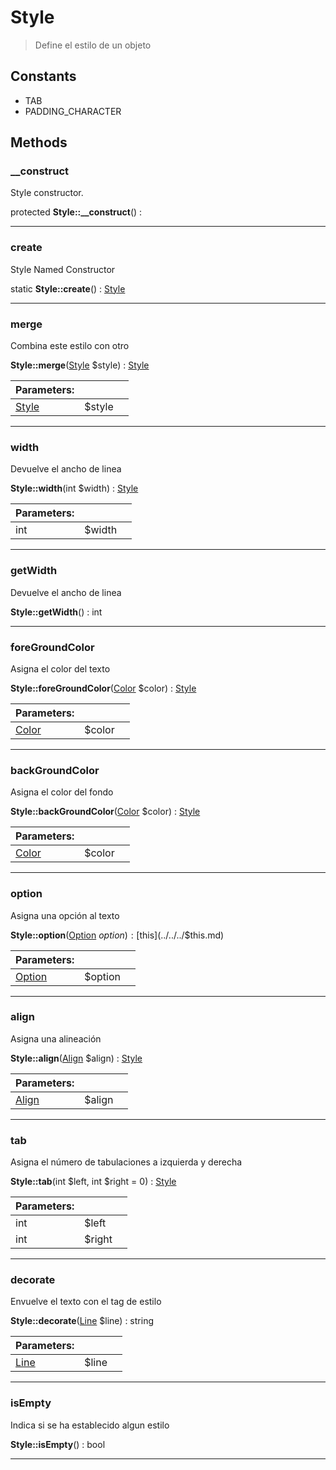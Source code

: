 
                                                                                                                                            
    
# Style


> Define el estilo de un objeto
>
> 




## Constants
- TAB
- PADDING_CHARACTER




## Methods

### __construct
Style constructor.


protected **Style::__construct**() : 



---


### create
Style Named Constructor


static **Style::create**() : [Style](../../../Style.md)



---


### merge
Combina este estilo con otro


**Style::merge**([Style](../../../Style.md) $style) : [Style](../../../Style.md)


|Parameters: | | |
| --- | --- | --- |
|[Style](../../../Style.md) |$style |  |

---


### width
Devuelve el ancho de linea


**Style::width**(int $width) : [Style](../../../Style.md)


|Parameters: | | |
| --- | --- | --- |
|int |$width |  |

---


### getWidth
Devuelve el ancho de linea


**Style::getWidth**() : int



---


### foreGroundColor
Asigna el color del texto


**Style::foreGroundColor**([Color](../../../Color.md) $color) : [Style](../../../Style.md)


|Parameters: | | |
| --- | --- | --- |
|[Color](../../../Color.md) |$color |  |

---


### backGroundColor
Asigna el color del fondo


**Style::backGroundColor**([Color](../../../Color.md) $color) : [Style](../../../Style.md)


|Parameters: | | |
| --- | --- | --- |
|[Color](../../../Color.md) |$color |  |

---


### option
Asigna una opción al texto


**Style::option**([Option](../../../Option.md) $option) : [$this](../../../$this.md)


|Parameters: | | |
| --- | --- | --- |
|[Option](../../../Option.md) |$option |  |

---


### align
Asigna una alineación


**Style::align**([Align](../../../Align.md) $align) : [Style](../../../Style.md)


|Parameters: | | |
| --- | --- | --- |
|[Align](../../../Align.md) |$align |  |

---


### tab
Asigna el número de tabulaciones a izquierda y derecha


**Style::tab**(int $left, int $right = 0) : [Style](../../../Style.md)


|Parameters: | | |
| --- | --- | --- |
|int |$left |  |
|int |$right |  |

---


### decorate
Envuelve el texto con el tag de estilo


**Style::decorate**([Line](../../../Line.md) $line) : string


|Parameters: | | |
| --- | --- | --- |
|[Line](../../../Line.md) |$line |  |

---


### isEmpty
Indica si se ha establecido algun estilo


**Style::isEmpty**() : bool



---


                                                                                                                                                                                                                                                                                                                                                                                                            
    
                                                                                                                                                                                                                                                                             
                